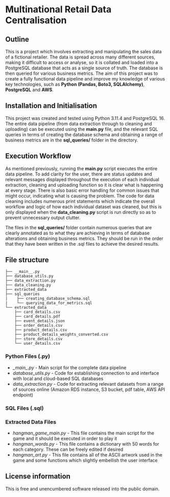 # Multinational Retail Data Centralisation

## Outline
This is a project which involves extracting and manipulating the sales data of a fictional retailer. The data is spread across many different sources, making it difficult to access or analyse, so it is collated and loaded into a PostgreSQL database that acts as a single source of truth. The database is then queried for various business metrics.
The aim of this project was to create a fully functional data pipeline and improve my knowledge of various key technologies, such as **Python (Pandas, Boto3, SQLAlchemy)**, **PostgreSQL** and **AWS**.

## Installation and Initialisation
This project was created and tested using Python 3.11.4 and PostgreSQL 16. The entire data pipeline (from data extraction through to cleaning and uploading) can be executed using the **__main__.py** file, and the relevant SQL queries in terms of creating the database schema and obtaining a range of business metrics are in the **sql_queries/** folder in the directory.

## Execution Workflow
As mentioned previously, running the **__main__.py** script executes the entire data pipeline. To add clarity for the user, there are status updates and relevant messages displayed throughout the execution of each individual extraction, cleaning and uploading function so it is clear what is happening at every stage. There is also basic error handling for common issues that might occur, indicating what is causing the problem. The code for data cleaning includes numerous print statements which indicate the overall workflow and logic of how each individual dataset was cleaned, but this is only displayed when the **__data_cleaning.py__** script is run directly so as to prevent unnecessary output clutter.

The files in the **sql_queries/** folder contain numerous queries that are clearly annotated as to what they are achieving in terms of database alterations and obtaining business metrics. They should be run in the order that they have been written in the .sql files to achieve the desired results.

## File structure
```
├── __main__.py
├── database_utils.py
├── data_extraction.py
├── data_cleaning.py
├── extracted_data
├── sql_queries
|    ├── creating_database_schema.sql
|    └── querying_data_for_metrics.sql
└── extracted_data
    ├── card_details.csv
    ├── card_details.pdf
    ├── event_details.json
    ├── order_details.csv
    ├── product_details.csv
    ├── product_details_weights_converted.csv
    ├── store_details.csv
    └── user_details.csv

```
### Python Files (.py)
- *\__main\__.py* - Main script for the complete data pipeline
- *database_utils.py* - Code for establishing connection to and interface with local and cloud-based SQL databases
- *data_extraction.py* - Code for extracting relevant datasets from a range of sources online (Amazon RDS instance, S3 bucket, pdf table, AWS API endpoint)

### SQL Files (.sql)

### Extracted Data Files




- *hangman_game_main.py* - This file contains the main script for the game and it should be executed in order to play it
- *hangman_words.py* - This file contains a dictionary with 50 words for each category. These can be freely edited if desired
- *hangman_art.py* - This file contains all of the ASCII artwork used in the game and some functions which slightly embellish the user interface

## License information
This is free and unencumbered software released into the public domain.




